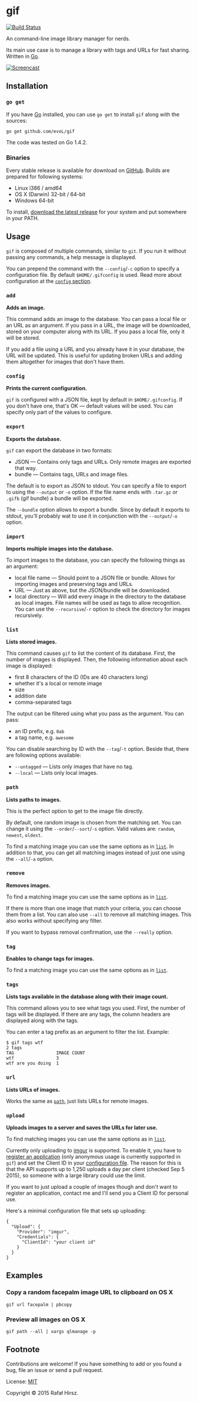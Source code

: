 # gif
[![Build Status](https://travis-ci.org/evoL/gif.svg?branch=master)](https://travis-ci.org/evoL/gif)

An command-line image library manager for nerds.

Its main use case is to manage a library with tags and URLs for fast sharing. Written in [Go](http://golang.org/).

[![Screencast](https://asciinema.org/a/25986.png)](https://asciinema.org/a/25986)

## Installation

### `go get`

If you have [Go](http://golang.org/) installed, you can use `go get` to install `gif` along with the sources:
```
go get github.com/evoL/gif
```

The code was tested on Go 1.4.2.

### Binaries

Every stable release is available for download on [GitHub](https://github.com/evoL/gif/releases). Builds are prepared for following systems:

- Linux i386 / amd64
- OS X (Darwin) 32-bit / 64-bit
- Windows 64-bit

To install, [download the latest release](https://github.com/evoL/gif/releases) for your system and put somewhere in your PATH.

## Usage

`gif` is composed of multiple commands, similar to `git`. If you run it without passing any commands, a help message is displayed.

You can prepend the command with the `--config`/`-c` option to specify a configuration file. By default `$HOME/.gifconfig` is used. Read more about configuration at the [`config` section](#config).

### `add`
**Adds an image.**

This command adds an image to the database. You can pass a local file or an URL as an argument. If you pass in a URL, the image will be downloaded, stored on your computer along with its URL. If you pass a local file, only it will be stored.

If you add a file using a URL and you already have it in your database, the URL will be updated. This is useful for updating broken URLs and adding them altogether for images that don't have them.

### `config`
**Prints the current configuration.**

`gif` is configured with a JSON file, kept by default in `$HOME/.gifconfig`. If you don't have one, that's OK — default values will be used. You can specify only part of the values to configure.

### `export`
**Exports the database.**

`gif` can export the database in two formats:

- JSON — Contains only tags and URLs. Only remote images are exported that way.
- bundle — Contains tags, URLs and image files.

The default is to export as JSON to stdout. You can specify a file to export to using the `--output` or `-o` option. If the file name ends with `.tar.gz` or `.gifb` (gif bundle) a bundle will be exported.

The `--bundle` option allows to export a bundle. Since by default it exports to stdout, you'll probably wat to use it in conjunction with the `--output`/`-o` option.

### `import`
**Imports multiple images into the database.**

To import images to the database, you can specify the following things as an argument:

- local file name — Should point to a JSON file or bundle. Allows for importing images and preserving tags and URLs.
- URL — Just as above, but the JSON/bundle will be downloaded.
- local directory — Will add every image in the directory to the database as local images. File names will be used as tags to allow recognition. You can use the `--recursive`/`-r` option to check the directory for images recursively.

### `list`
**Lists stored images.**

This command causes `gif` to list the content of its database. First, the number of images is displayed. Then, the following information about each image is displayed:

- first 8 characters of the ID (IDs are 40 characters long)
- whether it's a local or remote image
- size
- addition date
- comma-separated tags

The output can be filtered using what you pass as the argument. You can pass:

- an ID prefix, e.g. `0ab`
- a tag name, e.g. `awesome`

You can disable searching by ID with the `--tag`/`-t` option. Beside that, there are following options available:

- `--untagged` — Lists only images that have no tag.
- `--local` — Lists only local images.

### `path`
**Lists paths to images.**

This is the perfect option to get to the image file directly.

By default, one random image is chosen from the matching set. You can change it using the `--order`/`--sort`/`-s` option. Valid values are: `random`, `newest`, `oldest`.

To find a matching image you can use the same options as in [`list`](#list). In addition to that, you can get all matching images instead of just one using the `--all`/`-a` option.

### `remove`
**Removes images.**

To find a matching image you can use the same options as in [`list`](#list).

If there is more than one image that match your criteria, you can choose them from a list. You can also use `--all` to remove all matching images. This also works without specifying any filter.

If you want to bypass removal confirmation, use the `--really` option.

### `tag`
**Enables to change tags for images.**

To find a matching image you can use the same options as in [`list`](#list).

### `tags`
**Lists tags available in the database along with their image count.**

This command allows you to see what tags you used. First, the number of tags will be displayed. If there are any tags, the column headers are displayed along with the tags.

You can enter a tag prefix as an argument to filter the list. Example:
```
$ gif tags wtf
2 tags
TAG                IMAGE COUNT
wtf                3
wtf are you doing  1
```

### `url`
**Lists URLs of images.**

Works the same as [`path`](#path), just lists URLs for remote images.

### `upload`
**Uploads images to a server and saves the URLs for later use.**

To find matching images you can use the same options as in [`list`](#list).

Currently only uploading to [imgur](https://imgur.com/) is supported. To enable it, you have to [register an application](https://api.imgur.com/oauth2/addclient) (only anonymous usage is currently supported in `gif`) and set the Client ID in your [configuration file](#config). The reason for this is that the API supports up to 1,250 uploads a day per client (checked Sep 5 2015), so someone with a large library could use the limit.

If you want to just upload a couple of images though and don't want to register an application, contact me and I'll send you a Client ID for personal use.

Here's a minimal configuration file that sets up uploading:

```
{
  "Upload": {
    "Provider": "imgur",
    "Credentials": {
      "ClientId": "your client id"
    }
  }
}
```

## Examples

### Copy a random facepalm image URL to clipboard on OS X

```
gif url facepalm | pbcopy
```

### Preview all images on OS X

```
gif path --all | xargs qlmanage -p
```

## Footnote

Contributions are welcome! If you have something to add or you found a bug, file an issue or send a pull request.

License: [MIT](https://github.com/evoL/gif/blob/master/LICENSE)

Copyright © 2015 Rafał Hirsz.
